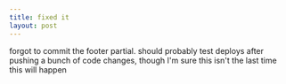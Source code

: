 ```yaml
---
title: fixed it
layout: post
---
```

forgot to commit the footer partial. should probably test deploys after pushing a bunch of code changes, though I'm sure this isn't the last time this will happen